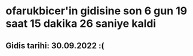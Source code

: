 # ofarukbicer'in gidisine son 6 gun 19 saat 15 dakika 26 saniye kaldi

## Gidis tarihi: 30.09.2022 :(